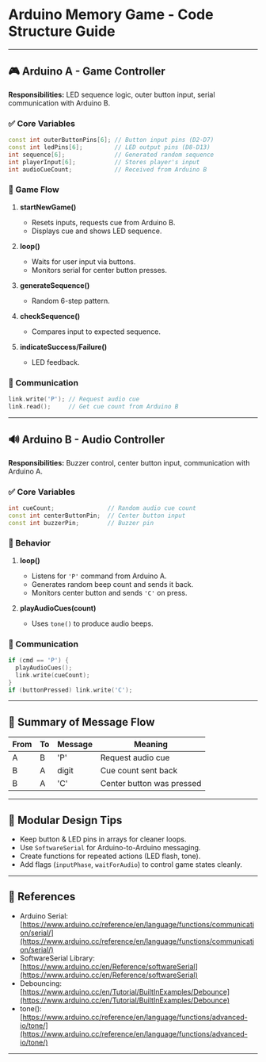 # Arduino Memory Game - Code Structure Guide

---

## 🎮 Arduino A - Game Controller

**Responsibilities:** LED sequence logic, outer button input, serial communication with Arduino B.

### ✅ Core Variables

```cpp
const int outerButtonPins[6]; // Button input pins (D2-D7)
const int ledPins[6];         // LED output pins (D8-D13)
int sequence[6];              // Generated random sequence
int playerInput[6];           // Stores player's input
int audioCueCount;            // Received from Arduino B
```

### 🔁 Game Flow

1. **startNewGame()**

   * Resets inputs, requests cue from Arduino B.
   * Displays cue and shows LED sequence.
2. **loop()**

   * Waits for user input via buttons.
   * Monitors serial for center button presses.
3. **generateSequence()**

   * Random 6-step pattern.
4. **checkSequence()**

   * Compares input to expected sequence.
5. **indicateSuccess/Failure()**

   * LED feedback.

### 🧠 Communication

```cpp
link.write('P'); // Request audio cue
link.read();     // Get cue count from Arduino B
```

---

## 🔊 Arduino B - Audio Controller

**Responsibilities:** Buzzer control, center button input, communication with Arduino A.

### ✅ Core Variables

```cpp
int cueCount;               // Random audio cue count
const int centerButtonPin;  // Center button input
const int buzzerPin;        // Buzzer pin
```

### 🔁 Behavior

1. **loop()**

   * Listens for `'P'` command from Arduino A.
   * Generates random beep count and sends it back.
   * Monitors center button and sends `'C'` on press.
2. **playAudioCues(count)**

   * Uses `tone()` to produce audio beeps.

### 📡 Communication

```cpp
if (cmd == 'P') {
  playAudioCues();
  link.write(cueCount);
}
if (buttonPressed) link.write('C');
```

---

## 🔄 Summary of Message Flow

| From | To | Message | Meaning                   |
| ---- | -- | ------- | ------------------------- |
| A    | B  | 'P'     | Request audio cue         |
| B    | A  | digit   | Cue count sent back       |
| B    | A  | 'C'     | Center button was pressed |

---

## 🧩 Modular Design Tips

* Keep button & LED pins in arrays for cleaner loops.
* Use `SoftwareSerial` for Arduino-to-Arduino messaging.
* Create functions for repeated actions (LED flash, tone).
* Add flags (`inputPhase`, `waitForAudio`) to control game states cleanly.

---

## 📘 References

* Arduino Serial: [https://www.arduino.cc/reference/en/language/functions/communication/serial/](https://www.arduino.cc/reference/en/language/functions/communication/serial/)
* SoftwareSerial Library: [https://www.arduino.cc/en/Reference/softwareSerial](https://www.arduino.cc/en/Reference/softwareSerial)
* Debouncing: [https://www.arduino.cc/en/Tutorial/BuiltInExamples/Debounce](https://www.arduino.cc/en/Tutorial/BuiltInExamples/Debounce)
* tone(): [https://www.arduino.cc/reference/en/language/functions/advanced-io/tone/](https://www.arduino.cc/reference/en/language/functions/advanced-io/tone/)

---
